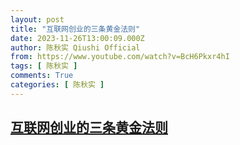 ```yaml
---
layout: post
title: "互联网创业的三条黄金法则"
date: 2023-11-26T13:00:09.000Z
author: 陈秋实 Qiushi Official
from: https://www.youtube.com/watch?v=BcH6Pkxr4hI
tags: [ 陈秋实 ]
comments: True
categories: [ 陈秋实 ]
---
```

<!--1701003609000-->
[互联网创业的三条黄金法则](https://www.youtube.com/watch?v=BcH6Pkxr4hI)
------

<div>

</div>
